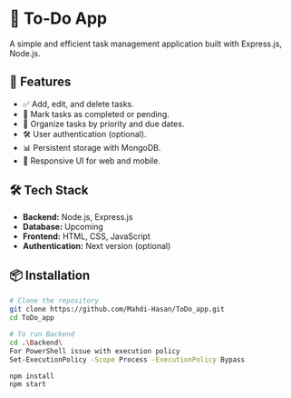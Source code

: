 # 📝 To-Do App

A simple and efficient task management application built with Express.js, Node.js.

## 🚀 Features
- ✅ Add, edit, and delete tasks.
- 📌 Mark tasks as completed or pending.
- 📅 Organize tasks by priority and due dates.
- 🛠️ User authentication (optional).
- 📊 Persistent storage with MongoDB.
- 📱 Responsive UI for web and mobile.

## 🛠️ Tech Stack
- **Backend:** Node.js, Express.js
- **Database:** Upcoming
- **Frontend:** HTML, CSS, JavaScript
- **Authentication:** Next version (optional)

## 📦 Installation

```bash
# Clone the repository
git clone https://github.com/Mahdi-Hasan/ToDo_app.git
cd ToDo_app

# To run Backend
cd .\Backend\
For PowerShell issue with execution policy
Set-ExecutionPolicy -Scope Process -ExecutionPolicy Bypass

npm install
npm start
```


